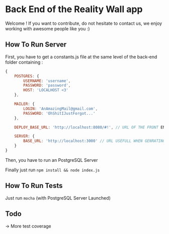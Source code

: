 # Back End of the Reality Wall app

Welcome ! If you want to contribute, do not hesitate to contact us, we enjoy working with awesome people like you :)

## How To Run Server

First, you have to get a constants.js file at the same level of the back-end folder containing :
```javascript
{
    POSTGRES: {
        USERNAME: 'username',
        PASSWORD: 'password',
        HOST: 'LOCALHOST <3'
    },

    MAILER: {
        LOGIN: 'AnAmazingMail@gmail.com',
        PASSWORD: 'OhShitIJustForgot...'
    },

    DEPLOY_BASE_URL: 'http://localhost:8080/#!', // URL OF THE FRONT END (For link sent in mails)

    SERVER: {
        BASE_URL: 'http://localhost:3000' // URL USEFULL WHEN GENRATING POST FOR ADMIN
    }
}
```

Then, you have to run an PostgreSQL Server

Finally just run `npm install && node index.js`

## How To Run Tests

Just run `mocha` (with PostgreSQL Server Launched)

## Todo

-> More test coverage
